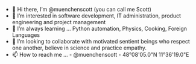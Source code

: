 - 👋 Hi there, I’m @muenchenscott (you can call me Scott)
- 👀 I’m interested in software development, IT administration, product engineering and project management
- 🌱 I’m always learning ... Python automation, Physics, Cooking, Foreign Languages
- 💞️ I’m looking to collaborate with motivated sentient beings who respect one another, believe in science and practice empathy.
- 📫 How to reach me ... 
      - @muenchenscott
      - 48°08'05.0"N 11°36'19.0"E

<!---
muenchenscott/muenchenscott is a ✨ special ✨ repository because its `README.md` (this file) appears on your GitHub profile.
You can click the Preview link to take a look at your changes.
--->
